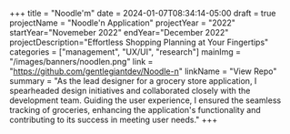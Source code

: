 +++
title = "Noodle'm"
date = 2024-01-07T08:34:14-05:00
draft = true
projectName = "Noodle'n Application"
projectYear = "2022"
startYear="Novemeber 2022"
endYear="December 2022"
projectDescription="Effortless Shopping Planning at Your Fingertips"
categories = ["management", "UX/UI", "research"]
mainImg = "/images/banners/noodlen.png"
link = "https://github.com/gentlegiantdev/Noodle-n"
linkName = "View Repo"
summary = "As the lead designer for a grocery store application, I spearheaded design initiatives and collaborated closely with the development team. Guiding the user experience, I ensured the seamless tracking of groceries, enhancing the application's functionality and contributing to its success in meeting user needs."
+++
